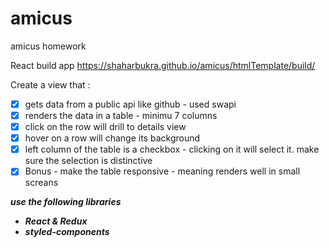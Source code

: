 # amicus
amicus homework

React build app https://shaharbukra.github.io/amicus/htmlTemplate/build/

Create a view that :
*  [x] gets data from a public api like github - used swapi
*  [x] renders the data in a table - minimu 7 columns
*  [x] click on the row will drill to details view
*  [x] hover on a row will change its background
*  [x] left column of the table is a checkbox - clicking on it will select it. make sure the selection is distinctive
*  [x] Bonus - make the table responsive - meaning renders well in small screans

 ***use the following libraries***
 * ***React & Redux***
 * ***styled-components***
